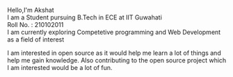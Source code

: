 Hello,I'm Akshat<br />
I am a Student pursuing B.Tech in ECE at IIT Guwahati <br />
Roll No. : 210102011<br />
I am currently exploring Competetive programming and Web Development as a field of interest


I am interested in open source as it would help me learn a lot of things and help me gain knowledge.
Also contributing to the open source project which I am interested would be a lot of fun.
